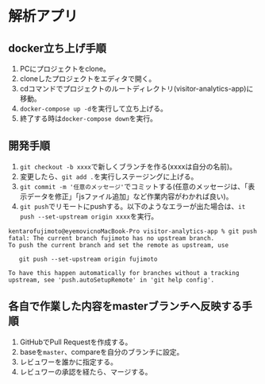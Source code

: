 # 解析アプリ
## docker立ち上げ手順
1. PCにプロジェクトをclone。
2. cloneしたプロジェクトをエディタで開く。
3. cdコマンドでプロジェクトのルートディレクトリ(visitor-analytics-app)に移動。
4. `docker-compose up -d`を実行して立ち上げる。
5. 終了する時は`docker-compose down`を実行。

## 開発手順
1. `git checkout -b xxxx`で新しくブランチを作る(xxxxは自分の名前)。
2. 変更したら、`git add .`を実行しステージングに上げる。
3. `git commit -m '任意のメッセージ'`でコミットする(任意のメッセージは、「表示データを修正」「jsファイル追加」など作業内容がわかれば良い)。
4. `git push`でリモートにpushする。以下のようなエラーが出た場合は、`it push --set-upstream origin xxxx`を実行。
```
kentarofujimoto@eyemovicnoMacBook-Pro visitor-analytics-app % git push
fatal: The current branch fujimoto has no upstream branch.
To push the current branch and set the remote as upstream, use

   git push --set-upstream origin fujimoto

To have this happen automatically for branches without a tracking
upstream, see 'push.autoSetupRemote' in 'git help config'.
```


## 各自で作業した内容をmasterブランチへ反映する手順
1. GitHubでPull Requestを作成する。
2. baseを`master`、compareを自分のブランチに設定。
3. レビュワーを誰かに指定する。
4. レビュワーの承認を経たら、マージする。
